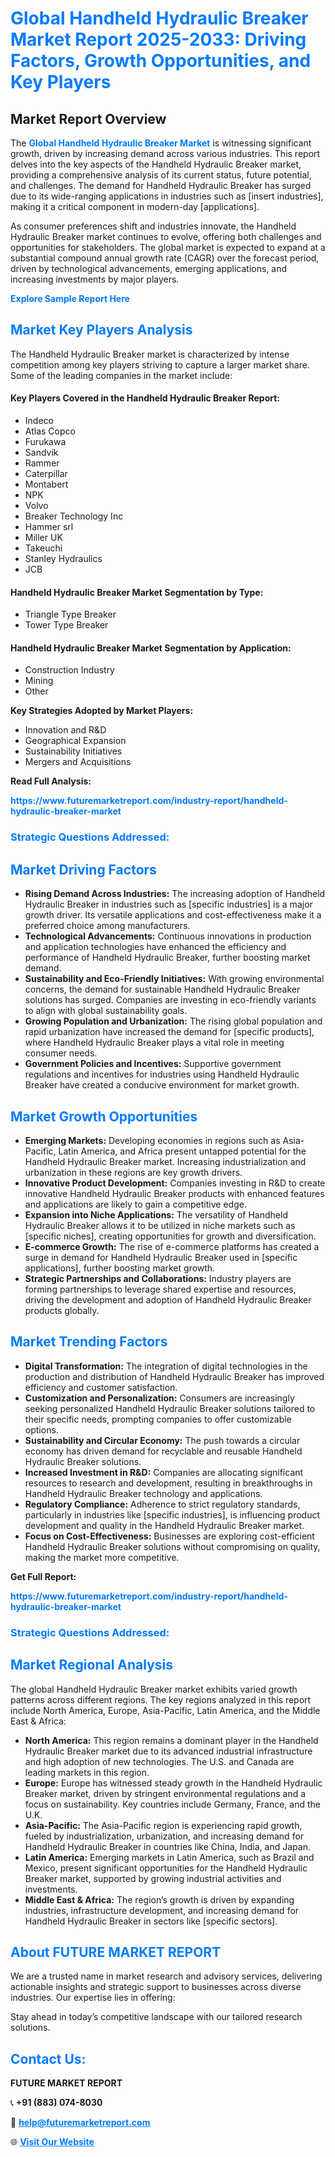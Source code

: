 <h1 style="color: #007BFF;">Global Handheld Hydraulic Breaker Market Report 2025-2033: Driving Factors, Growth Opportunities, and Key Players</h1>

<section id="overview">
<h2>Market Report Overview</h2>
<p>The <a href="https://www.futuremarketreport.com/industry-report/handheld-hydraulic-breaker-market" style="color: #007BFF; text-decoration: none;"><strong>Global Handheld Hydraulic Breaker Market</strong></a> is witnessing significant growth, driven by increasing demand across various industries. This report delves into the key aspects of the Handheld Hydraulic Breaker market, providing a comprehensive analysis of its current status, future potential, and challenges. The demand for Handheld Hydraulic Breaker has surged due to its wide-ranging applications in industries such as [insert industries], making it a critical component in modern-day [applications].</p>
<p>As consumer preferences shift and industries innovate, the Handheld Hydraulic Breaker market continues to evolve, offering both challenges and opportunities for stakeholders. The global market is expected to expand at a substantial compound annual growth rate (CAGR) over the forecast period, driven by technological advancements, emerging applications, and increasing investments by major players.</p>
</section>

<section id="overview">
<p><a href="https://www.futuremarketreport.com/request-sample/reportId=43163" style="color: #007BFF; text-decoration: none;"><strong>Explore Sample Report Here</strong></a></p>
</section>

<section id="key-players">
<h2 style="color: #007BFF;">Market Key Players Analysis</h2>
<p>The Handheld Hydraulic Breaker market is characterized by intense competition among key players striving to capture a larger market share. Some of the leading companies in the market include:</p>
<h4>Key Players Covered in the Handheld Hydraulic Breaker Report:</h4>
<ul><li>Indeco</li><li>Atlas Copco</li><li>Furukawa</li><li>Sandvik</li><li>Rammer</li><li>Caterpillar</li><li>Montabert</li><li>NPK</li><li>Volvo</li><li>Breaker Technology Inc</li><li>Hammer srl</li><li>Miller UK</li><li>Takeuchi</li><li>Stanley Hydraulics</li><li>JCB</li></ul>
<h4>Handheld Hydraulic Breaker Market Segmentation by Type:</h4>
<ul><li>Triangle Type Breaker</li><li>Tower Type Breaker</li></ul>

<h4>Handheld Hydraulic Breaker Market Segmentation by Application:</h4>
<ul><li>Construction Industry</li><li>Mining</li><li>Other</li></ul>
<p><strong>Key Strategies Adopted by Market Players:</strong></p>
<ul>
<li>Innovation and R&D</li>
<li>Geographical Expansion</li>
<li>Sustainability Initiatives</li>
<li>Mergers and Acquisitions</li>
</ul>
</section>

<section>
<p><strong>Read Full Analysis: </strong></p><a href="https://www.futuremarketreport.com/industry-report/handheld-hydraulic-breaker-market" style="color: #007BFF; text-decoration: none;"><strong>https://www.futuremarketreport.com/industry-report/handheld-hydraulic-breaker-market</strong></a>
<h3 style="color: #007BFF;">Strategic Questions Addressed:</h3>
</section>

<section id="driving-factors">
<h2 style="color: #007BFF;">Market Driving Factors</h2>
<ul>
<li><strong>Rising Demand Across Industries:</strong> The increasing adoption of Handheld Hydraulic Breaker in industries such as [specific industries] is a major growth driver. Its versatile applications and cost-effectiveness make it a preferred choice among manufacturers.</li>
<li><strong>Technological Advancements:</strong> Continuous innovations in production and application technologies have enhanced the efficiency and performance of Handheld Hydraulic Breaker, further boosting market demand.</li>
<li><strong>Sustainability and Eco-Friendly Initiatives:</strong> With growing environmental concerns, the demand for sustainable Handheld Hydraulic Breaker solutions has surged. Companies are investing in eco-friendly variants to align with global sustainability goals.</li>
<li><strong>Growing Population and Urbanization:</strong> The rising global population and rapid urbanization have increased the demand for [specific products], where Handheld Hydraulic Breaker plays a vital role in meeting consumer needs.</li>
<li><strong>Government Policies and Incentives:</strong> Supportive government regulations and incentives for industries using Handheld Hydraulic Breaker have created a conducive environment for market growth.</li>
</ul>
</section>

<section id="growth-opportunities">
<h2 style="color: #007BFF;">Market Growth Opportunities</h2>
<ul>
<li><strong>Emerging Markets:</strong> Developing economies in regions such as Asia-Pacific, Latin America, and Africa present untapped potential for the Handheld Hydraulic Breaker market. Increasing industrialization and urbanization in these regions are key growth drivers.</li>
<li><strong>Innovative Product Development:</strong> Companies investing in R&D to create innovative Handheld Hydraulic Breaker products with enhanced features and applications are likely to gain a competitive edge.</li>
<li><strong>Expansion into Niche Applications:</strong> The versatility of Handheld Hydraulic Breaker allows it to be utilized in niche markets such as [specific niches], creating opportunities for growth and diversification.</li>
<li><strong>E-commerce Growth:</strong> The rise of e-commerce platforms has created a surge in demand for Handheld Hydraulic Breaker used in [specific applications], further boosting market growth.</li>
<li><strong>Strategic Partnerships and Collaborations:</strong> Industry players are forming partnerships to leverage shared expertise and resources, driving the development and adoption of Handheld Hydraulic Breaker products globally.</li>
</ul>
</section>

<section id="trending-factors">
<h2 style="color: #007BFF;">Market Trending Factors</h2>
<ul>
<li><strong>Digital Transformation:</strong> The integration of digital technologies in the production and distribution of Handheld Hydraulic Breaker has improved efficiency and customer satisfaction.</li>
<li><strong>Customization and Personalization:</strong> Consumers are increasingly seeking personalized Handheld Hydraulic Breaker solutions tailored to their specific needs, prompting companies to offer customizable options.</li>
<li><strong>Sustainability and Circular Economy:</strong> The push towards a circular economy has driven demand for recyclable and reusable Handheld Hydraulic Breaker solutions.</li>
<li><strong>Increased Investment in R&D:</strong> Companies are allocating significant resources to research and development, resulting in breakthroughs in Handheld Hydraulic Breaker technology and applications.</li>
<li><strong>Regulatory Compliance:</strong> Adherence to strict regulatory standards, particularly in industries like [specific industries], is influencing product development and quality in the Handheld Hydraulic Breaker market.</li>
<li><strong>Focus on Cost-Effectiveness:</strong> Businesses are exploring cost-efficient Handheld Hydraulic Breaker solutions without compromising on quality, making the market more competitive.</li>
</ul>
</section>

<section>
<p><strong>Get Full Report: </strong></p><a href="https://www.futuremarketreport.com/industry-report/handheld-hydraulic-breaker-market" style="color: #007BFF; text-decoration: none;"><strong>https://www.futuremarketreport.com/industry-report/handheld-hydraulic-breaker-market</strong></a>
<h3 style="color: #007BFF;">Strategic Questions Addressed:</h3>
</section>


<section id="regional-analysis">
<h2 style="color: #007BFF;">Market Regional Analysis</h2>
<p>The global Handheld Hydraulic Breaker market exhibits varied growth patterns across different regions. The key regions analyzed in this report include North America, Europe, Asia-Pacific, Latin America, and the Middle East & Africa:</p>
<ul>
<li><strong>North America:</strong> This region remains a dominant player in the Handheld Hydraulic Breaker market due to its advanced industrial infrastructure and high adoption of new technologies. The U.S. and Canada are leading markets in this region.</li>
<li><strong>Europe:</strong> Europe has witnessed steady growth in the Handheld Hydraulic Breaker market, driven by stringent environmental regulations and a focus on sustainability. Key countries include Germany, France, and the U.K.</li>
<li><strong>Asia-Pacific:</strong> The Asia-Pacific region is experiencing rapid growth, fueled by industrialization, urbanization, and increasing demand for Handheld Hydraulic Breaker in countries like China, India, and Japan.</li>
<li><strong>Latin America:</strong> Emerging markets in Latin America, such as Brazil and Mexico, present significant opportunities for the Handheld Hydraulic Breaker market, supported by growing industrial activities and investments.</li>
<li><strong>Middle East & Africa:</strong> The region’s growth is driven by expanding industries, infrastructure development, and increasing demand for Handheld Hydraulic Breaker in sectors like [specific sectors].</li>
</ul>
</section>

<footer>
<h2 style="color: #007BFF;">About FUTURE MARKET REPORT</h2>
<p>We are a trusted name in market research and advisory services, delivering actionable insights and strategic support to businesses across diverse industries. Our expertise lies in offering:</p>

<p>Stay ahead in today’s competitive landscape with our tailored research solutions.</p>

<h2 style="color: #007BFF;">Contact Us:</h2>
<p><strong>FUTURE MARKET REPORT</strong></p>
<p>📞 <strong>+91 (883) 074-8030</strong></p>
<p>📧 <strong><a href="mailto:help@futuremarketreport.com" style="color: #007BFF;">help@futuremarketreport.com</a></strong></p>
<p>🌐 <strong><a href="https://www.futuremarketreport.com/" style="color: #007BFF;">Visit Our Website</a></strong></p>
</footer>